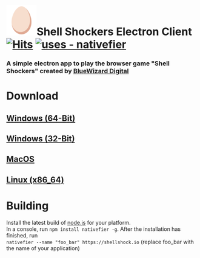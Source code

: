 # ![ShellShock](assets/twemoji_egg.png)Shell Shockers Electron Client [![Hits](https://hits.seeyoufarm.com/api/count/incr/badge.svg?url=https%3A%2F%2Fgithub.com%2Fqfoxb%2Fshellshock-electron&count_bg=%2380C6FF&title_bg=%23555555&icon=&icon_color=%23E7E7E7&title=views&edge_flat=false)](https://hits.seeyoufarm.com)  [![uses - nativefier](https://img.shields.io/badge/uses-nativefier-80C6FF)](https://github.com/nativefier/nativefier)
### A simple electron app to play the browser game "Shell Shockers" created by [BlueWizard Digital](https://github.com/BlueWizardDigital)
# Download
## [Windows (64-Bit)]()
## [Windows (32-Bit)]()
## [MacOS]()
## [Linux (x86_64)]()

# Building
Install the latest build of [node.js](https://nodejs.org/en/download/current/) for your platform.  
In a console, run ```npm install nativefier -g```.
After the installation has finished, run  
```nativefier --name "foo_bar" https://shellshock.io``` (replace foo_bar with the name of your application)